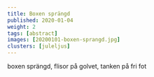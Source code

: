 ```yaml
---
title: Boxen sprängd
published: 2020-01-04
weight: 2
tags: [abstract]
images: [20200101-boxen-sprangd.jpg]
clusters: [juleljus]
---
```


boxen sprängd, flisor på golvet, tanken på fri fot
